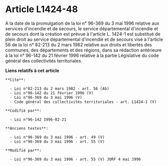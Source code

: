 # Article L1424-48

A la date de la promulgation de la loi n° 96-369 du 3 mai 1996 relative aux services d'incendie et de secours, le service
départemental d'incendie et de secours dont la création est prévue à l'article L. 1424-1 est substitué de plein droit au
service départemental d'incendie et de secours visé à l'article 56 de la loi n° 82-213 du 2 mars 1982 relative aux droits et
libertés des communes, des départements et des régions, dans sa rédaction antérieure à la loi n° 96-142 du 21 février 1996
relative à la partie Législative du code général des collectivités territoriales.

**Liens relatifs à cet article**

	**Cite**:

	  - Loi n°82-213 du 2 mars 1982 - art. 56 (Ab)
	  - Loi n°96-142 du 21 février 1996 (V)
	  - Loi n°96-369 du 3 mai 1996 (V)
	  - Code général des collectivités territoriales - art. L1424-1 (V)

	**Codifié par**:

	  - Loi n°96-142 1996-02-21

	**Anciens textes**:

	  - Loi n°96-369 du 3 mai 1996 - art. 49 (V)
	  - Loi n°96-369 du 3 mai 1996 - art. 55 (V)

	**Modifié par**:

	  - Loi n°96-369 du 3 mai 1996 - art. 55 (V) JORF 4 mai 1996
